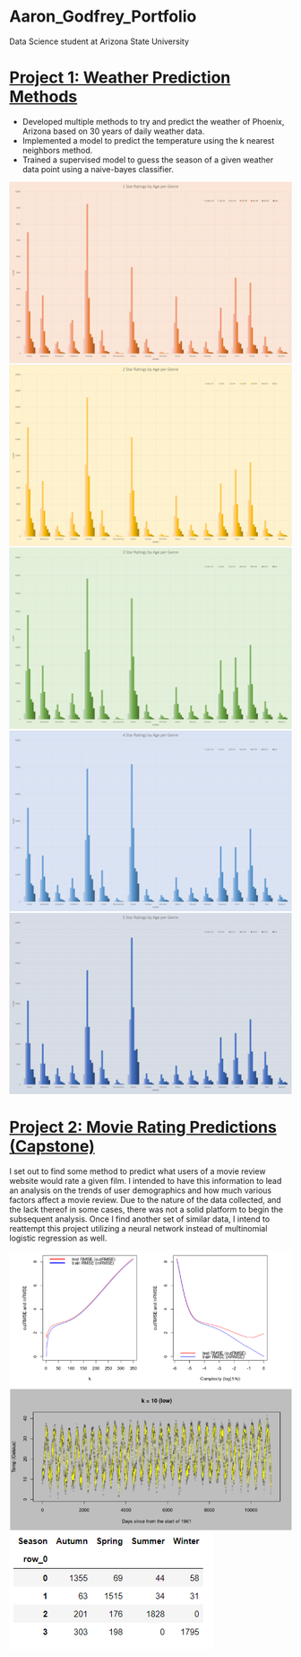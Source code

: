 # Aaron_Godfrey_Portfolio
Data Science student at Arizona State University

# [Project 1: Weather Prediction Methods](https://github.com/ap4godfrey227/Machine-Learning-Project-1.git)
* Developed multiple methods to try and predict the weather of Phoenix, Arizona based on 30 years of daily weather data.
* Implemented a model to predict the temperature using the k nearest neighbors method.
* Trained a supervised model to guess the season of a given weather data point using a naive-bayes classifier.

![](https://github.com/ap4godfrey227/Aaron_Godfrey_Portfolio/blob/main/images/1starRatingByAge.png)
![](https://github.com/ap4godfrey227/Aaron_Godfrey_Portfolio/blob/main/images/2starRatingByAge.png)
![](https://github.com/ap4godfrey227/Aaron_Godfrey_Portfolio/blob/main/images/3starRatingByAge.png)
![](https://github.com/ap4godfrey227/Aaron_Godfrey_Portfolio/blob/main/images/4starRatingByAge.png)
![](https://github.com/ap4godfrey227/Aaron_Godfrey_Portfolio/blob/main/images/5starRatingByAge.png)

# [Project 2: Movie Rating Predictions (Capstone)](https://github.com/ap4godfrey227/CapstoneProject.git)
I set out to find some method to predict what users of a movie review website would rate a given film. I intended to have this information to lead an analysis on the trends of user demographics and how much various factors affect a movie review. Due to the nature of the data collected, and the lack thereof in some cases, there was not a solid platform to begin the subsequent analysis. Once I find another set of similar data, I intend to reattempt this project utilizing a neural network instead of multinomial logistic regression as well.

![](https://github.com/ap4godfrey227/Aaron_Godfrey_Portfolio/blob/main/images/rmse.PNG)
![](https://github.com/ap4godfrey227/Aaron_Godfrey_Portfolio/blob/main/images/kExample.PNG)
![](https://github.com/ap4godfrey227/Aaron_Godfrey_Portfolio/blob/main/images/confM.PNG)

